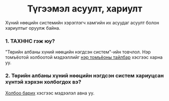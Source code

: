 <h1 align="center">Түгээмэл асуулт, хариулт</h1>

Хүний нөөцийн системийн хэрэглэгч хамгийн их асуудаг асуулт болон хариултыг оруулж байна.

### 1. ТАХННС гэж юу?

"Төрийн албаны хүний нөөцийн нэгдсэн систем"-ийн товчлол. Нэр томъёотой холбоотой мэдээллийг [нэр томъёоны тайлбар](glossary.md) хэсгээс харна уу.

### 2. Төрийн албаны хүний нөөцийн нэгдсэн систем хариуцсан хүнтэй хэрхэн холбогдох вэ?

[Холбоо барих](contact.md) хэсгээс мэдээлэл авна уу.

